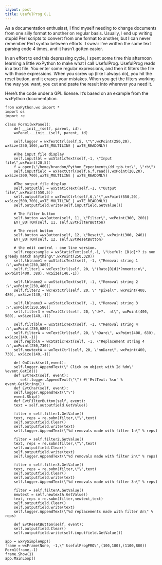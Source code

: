 ```yaml
--- 
layout: post
title: UsefulProg 0.1
---
```

As a documentation enthusiast, I find myself needing to change documents from one silly format to another on regular basis. Usually, I end up writing stupid Perl scripts to convert from one format to another, but I can never remember Perl syntax between efforts. I swear I&#8217;ve written the same text parsing code 4 times, and it hasn&#8217;t gotten easier.

In an effort to end this depressing cycle, I spent some time this afternoon learning a little wxPython to make what I call UsefulProg.  UsefulProg reads in a text file. You enter some regular expressions, and then it filters the file with those expressions. When you screw up (like I always do), you hit the reset button, and it erases your mistakes. When you get the filters working the way you want, you cut and paste the result into wherever you need it.

Here&#8217;s the code under a GPL license. It&#8217;s based on an example from the wxPython documentation.

	from wxPython.wx import *
	import os
	import re
		
	class Form1(wxPanel):
	    def __init__(self, parent, id):
		wxPanel.__init__(self, parent, id)
		
		self.logger = wxTextCtrl(self,5, \"\",wxPoint(250,20), wxSize(250,100),wxTE_MULTILINE | wxTE_READONLY)
		
		#The input file display
		self.inputlbl = wxStaticText(self,-1, \"Input file\",wxPoint(20,5))
		f = open(\"/home/brandon/Python Experiments/dd_tpb.txt\", \"rb\")
		self.inputfield = wxTextCtrl(self,6,f.read(),wxPoint(20,20), wxSize(200,700),wxTE_MULTILINE | wxTE_READONLY)
		
		#The output file display
		self.outputlbl = wxStaticText(self,-1, \"Output file\",wxPoint(550,5))
		self.outputfield = wxTextCtrl(self,6,\"\",wxPoint(550,20), wxSize(500,700),wxTE_MULTILINE | wxTE_READONLY)
		self.outputfield.write(self.inputfield.GetValue())
		
		# The filter button
		self.button =wxButton(self, 11, \"Filter\", wxPoint(300, 200))
		EVT_BUTTON(self, 11, self.EvtFilterButton)
		
		# The reset button
		self.button =wxButton(self, 12, \"Reset\", wxPoint(300, 240))
		EVT_BUTTON(self, 12, self.EvtResetButton)
		
		# the edit control - one line version.
		self.regexsample = wxStaticText(self,-1, \"Useful: [D|d]*? is non greedy match anything\",wxPoint(250,320))
		self.lblname1 = wxStaticText(self, -1, \"Removal string 1 :\",wxPoint(250,380))
		self.filter1 = wxTextCtrl(self, 20, \"(Rate[D|d]*?mments:n\", wxPoint(400, 380), wxSize(140,-1))
		
		self.lblname2 = wxStaticText(self, -1, \"Removal string 2 :\",wxPoint(250,480))
		self.filter2 = wxTextCtrl(self, 20, \" *pixel\", wxPoint(400, 480), wxSize(140,-1))
		
		self.lblname3 = wxStaticText(self, -1, \"Removal string 3 :\",wxPoint(250,580))
		self.filter3 = wxTextCtrl(self, 20, \"d+?. 	nt\", wxPoint(400, 580), wxSize(140,-1))
		
		self.filtlblA = wxStaticText(self, -1, \"Removal string 4 :\",wxPoint(250,680))
		self.filterA = wxTextCtrl(self, 20, \"nDare\", wxPoint(400, 680), wxSize(140,-1))
		self.replblA = wxStaticText(self, -1, \"Replacement string 4 :\",wxPoint(250,730))
		self.newtextA = wxTextCtrl(self, 20, \"nnDare\", wxPoint(400, 730), wxSize(140,-1))
		
	    def OnClick(self,event):
		self.logger.AppendText(\" Click on object with Id %dn\" %event.GetId())
	    def EvtText(self, event):
	       self.logger.AppendText(\"\") #('EvtText: %sn' % event.GetString())
	    def EvtChar(self, event):
		self.logger.AppendText(\"\")
		event.Skip()
	    def EvtFilterButton(self, event):
		text = self.outputfield.GetValue()
		
		filter = self.filter1.GetValue()
		text, reps = re.subn(filter,\"\",text)
		self.outputfield.Clear()
		self.outputfield.write(text)
		self.logger.AppendText(\"%d removals made with filter 1n\" % reps)
		
		filter = self.filter2.GetValue()
		text, reps = re.subn(filter,\"\",text)
		self.outputfield.Clear()
		self.outputfield.write(text)
		self.logger.AppendText(\"%d removals made with filter 2n\" % reps)
		
		filter = self.filter3.GetValue()
		text, reps = re.subn(filter,\"\",text)
		self.outputfield.Clear()
		self.outputfield.write(text)
		self.logger.AppendText(\"%d removals made with filter 3n\" % reps)
		
		filter = self.filterA.GetValue()
		newtext = self.newtextA.GetValue()
		text, reps = re.subn(filter,newtext,text)
		self.outputfield.Clear()
		self.outputfield.write(text)
		self.logger.AppendText(\"%d replacements made with filter An\" % reps)        
		
	    def EvtResetButton(self, event):
		self.outputfield.Clear()
		self.outputfield.write(self.inputfield.GetValue())
		
	app = wxPySimpleApp()
	frame = wxFrame(None, -1,\" UsefulProgPRO\",(100,100),(1100,800))
	Form1(frame,-1)
	frame.Show(1)
	app.MainLoop()
